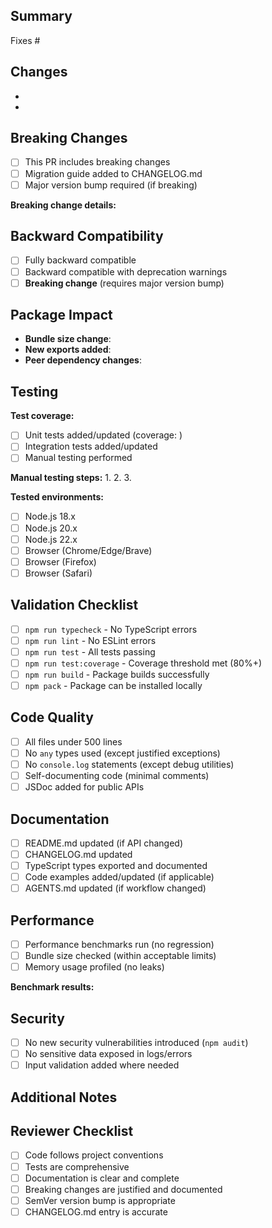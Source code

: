## Summary
<!-- Describe the change and why it is needed. Link related issues. -->

Fixes #<!-- issue number -->

## Changes
<!-- List the key changes made in this PR -->
-
-

## Breaking Changes
<!-- If this PR introduces breaking changes, describe them here -->
- [ ] This PR includes breaking changes
- [ ] Migration guide added to CHANGELOG.md
- [ ] Major version bump required (if breaking)

**Breaking change details:**
<!-- Describe what breaks and how users should migrate -->

## Backward Compatibility
<!-- How does this affect existing users? -->
- [ ] Fully backward compatible
- [ ] Backward compatible with deprecation warnings
- [ ] **Breaking change** (requires major version bump)

## Package Impact
<!-- How does this affect the package? -->
- **Bundle size change**: <!-- e.g., +2 KB, -500 bytes, no change -->
- **New exports added**: <!-- e.g., `coordinateSystemUtils` -->
- **Peer dependency changes**: <!-- e.g., @babylonjs/core now requires ^7.0.0 -->

## Testing
<!-- Describe how you tested these changes -->

**Test coverage:**
- [ ] Unit tests added/updated (coverage: <!-- % -->)
- [ ] Integration tests added/updated
- [ ] Manual testing performed

**Manual testing steps:**
1.
2.
3.

**Tested environments:**
- [ ] Node.js 18.x
- [ ] Node.js 20.x
- [ ] Node.js 22.x
- [ ] Browser (Chrome/Edge/Brave)
- [ ] Browser (Firefox)
- [ ] Browser (Safari)

## Validation Checklist
<!-- Run these commands before requesting review -->
- [ ] `npm run typecheck` - No TypeScript errors
- [ ] `npm run lint` - No ESLint errors
- [ ] `npm run test` - All tests passing
- [ ] `npm run test:coverage` - Coverage threshold met (80%+)
- [ ] `npm run build` - Package builds successfully
- [ ] `npm pack` - Package can be installed locally

## Code Quality
- [ ] All files under 500 lines
- [ ] No `any` types used (except justified exceptions)
- [ ] No `console.log` statements (except debug utilities)
- [ ] Self-documenting code (minimal comments)
- [ ] JSDoc added for public APIs

## Documentation
- [ ] README.md updated (if API changed)
- [ ] CHANGELOG.md updated
- [ ] TypeScript types exported and documented
- [ ] Code examples added/updated (if applicable)
- [ ] AGENTS.md updated (if workflow changed)

## Performance
<!-- If this PR affects performance -->
- [ ] Performance benchmarks run (no regression)
- [ ] Bundle size checked (within acceptable limits)
- [ ] Memory usage profiled (no leaks)

**Benchmark results:**
<!-- Paste benchmark output if applicable -->

## Security
- [ ] No new security vulnerabilities introduced (`npm audit`)
- [ ] No sensitive data exposed in logs/errors
- [ ] Input validation added where needed

## Additional Notes
<!-- Include screenshots, logs, or follow-up tasks if relevant -->

## Reviewer Checklist
<!-- For maintainers reviewing this PR -->
- [ ] Code follows project conventions
- [ ] Tests are comprehensive
- [ ] Documentation is clear and complete
- [ ] Breaking changes are justified and documented
- [ ] SemVer version bump is appropriate
- [ ] CHANGELOG.md entry is accurate
